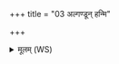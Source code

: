 +++
title = "03 अल्गण्डून् हन्मि"

+++
<details><summary>मूलम् (WS)</summary>

अल्गण्डून् हन्मि महता वधेन दूना अदूना अरसा अभूवन्।  
शिष्टानशिष्टानि तिरामि वाचा यथा क्रिमीणां नकिरुच्छिषातै॥ ३ ॥  
अन्वान्त्र्यं शीर्षण्यमथो पार्ष्टेयं क्रिमिम् ।  
अवस्कवं व्यध्वरं क्रिमीन् वचसा जम्भयामसि ॥ ४ ॥
</details>
